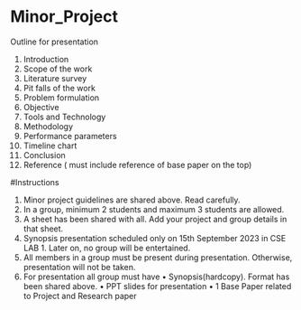 # Minor_Project

Outline for presentation 

1. Introduction
2. Scope of the work
3. Literature survey
4. Pit falls of the work
5. Problem formulation
6. Objective
7. Tools and Technology
8. Methodology
9. Performance parameters
10. Timeline chart
11. Conclusion
12. Reference ( must include reference of base paper on the top)


#Instructions

1.	Minor project guidelines are shared above. Read carefully.
2.	In a group, minimum 2 students and maximum 3 students are allowed.
3.	A sheet has been shared with all. Add your project and group details in that sheet.
4.	Synopsis presentation scheduled only on 15th September 2023 in CSE LAB 1. Later on, no group will be entertained.
5.	All members in a group must be present during presentation. Otherwise, presentation will not be taken.
6.	For presentation all group must have
•	Synopsis(hardcopy). Format has been shared above.
•	PPT slides for presentation
•	1 Base Paper related to Project and Research paper
